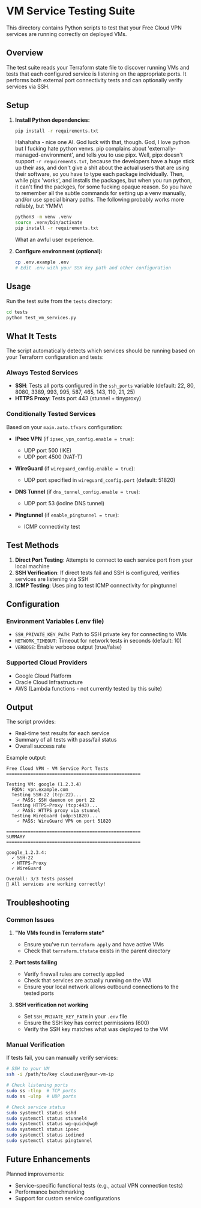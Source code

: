 # VM Service Testing Suite

This directory contains Python scripts to test that your Free Cloud VPN services are running correctly on deployed VMs.

## Overview

The test suite reads your Terraform state file to discover running VMs and tests that each configured service is listening on the appropriate ports. It performs both external port connectivity tests and can optionally verify services via SSH.

## Setup

1. **Install Python dependencies:**
   ```bash
   pip install -r requirements.txt

   ```

   Hahahaha - nice one AI. God luck with that, though. God, I love python but I fucking hate python venvs. pip complains about 'externally-managed-environment', and tells you to use pipx. Well, pipx doesn't support `-r requirements.txt`, because the developers have a huge stick up their ass, and don't give a shit about the actual users that are using their software, so you have to type each package individually. Then, while pipx 'works', and installs the packages, but when you run python, it can't find the packges, for some fucking opaque reason. So you have to remember all the subtle commands for setting up a venv manually, and/or use special binary paths. The following probably works more reliably, but YMMV:

   ```bash
   python3 -m venv .venv
   source .venv/bin/activate
   pip install -r requirements.txt
   ```

   What an awful user experience.

2. **Configure environment (optional):**
   ```bash
   cp .env.example .env
   # Edit .env with your SSH key path and other configuration
   ```

## Usage

Run the test suite from the `tests` directory:

```bash
cd tests
python test_vm_services.py
```

## What It Tests

The script automatically detects which services should be running based on your Terraform configuration and tests:

### Always Tested Services
- **SSH**: Tests all ports configured in the `ssh_ports` variable (default: 22, 80, 8080, 3389, 993, 995, 587, 465, 143, 110, 21, 25)
- **HTTPS Proxy**: Tests port 443 (stunnel + tinyproxy)

### Conditionally Tested Services
Based on your `main.auto.tfvars` configuration:

- **IPsec VPN** (if `ipsec_vpn_config.enable = true`):
  - UDP port 500 (IKE)
  - UDP port 4500 (NAT-T)

- **WireGuard** (if `wireguard_config.enable = true`):
  - UDP port specified in `wireguard_config.port` (default: 51820)

- **DNS Tunnel** (if `dns_tunnel_config.enable = true`):
  - UDP port 53 (iodine DNS tunnel)

- **Pingtunnel** (if `enable_pingtunnel = true`):
  - ICMP connectivity test

## Test Methods

1. **Direct Port Testing**: Attempts to connect to each service port from your local machine
2. **SSH Verification**: If direct tests fail and SSH is configured, verifies services are listening via SSH
3. **ICMP Testing**: Uses ping to test ICMP connectivity for pingtunnel

## Configuration

### Environment Variables (.env file)

- `SSH_PRIVATE_KEY_PATH`: Path to SSH private key for connecting to VMs
- `NETWORK_TIMEOUT`: Timeout for network tests in seconds (default: 10)
- `VERBOSE`: Enable verbose output (true/false)

### Supported Cloud Providers

- Google Cloud Platform
- Oracle Cloud Infrastructure
- AWS (Lambda functions - not currently tested by this suite)

## Output

The script provides:
- Real-time test results for each service
- Summary of all tests with pass/fail status
- Overall success rate

Example output:
```
Free Cloud VPN - VM Service Port Tests
==================================================

Testing VM: google (1.2.3.4)
  FQDN: vpn.example.com
  Testing SSH-22 (tcp:22)...
    ✓ PASS: SSH daemon on port 22
  Testing HTTPS-Proxy (tcp:443)...
    ✓ PASS: HTTPS proxy via stunnel
  Testing WireGuard (udp:51820)...
    ✓ PASS: WireGuard VPN on port 51820

==================================================
SUMMARY
==================================================

google_1.2.3.4:
  ✓ SSH-22
  ✓ HTTPS-Proxy
  ✓ WireGuard

Overall: 3/3 tests passed
🎉 All services are working correctly!
```

## Troubleshooting

### Common Issues

1. **"No VMs found in Terraform state"**
   - Ensure you've run `terraform apply` and have active VMs
   - Check that `terraform.tfstate` exists in the parent directory

2. **Port tests failing**
   - Verify firewall rules are correctly applied
   - Check that services are actually running on the VM
   - Ensure your local network allows outbound connections to the tested ports

3. **SSH verification not working**
   - Set `SSH_PRIVATE_KEY_PATH` in your `.env` file
   - Ensure the SSH key has correct permissions (600)
   - Verify the SSH key matches what was deployed to the VM

### Manual Verification

If tests fail, you can manually verify services:

```bash
# SSH to your VM
ssh -i /path/to/key clouduser@your-vm-ip

# Check listening ports
sudo ss -tlnp  # TCP ports
sudo ss -ulnp  # UDP ports

# Check service status
sudo systemctl status sshd
sudo systemctl status stunnel4
sudo systemctl status wg-quick@wg0
sudo systemctl status ipsec
sudo systemctl status iodined
sudo systemctl status pingtunnel
```

## Future Enhancements

Planned improvements:
- Service-specific functional tests (e.g., actual VPN connection tests)
- Performance benchmarking
- Support for custom service configurations
